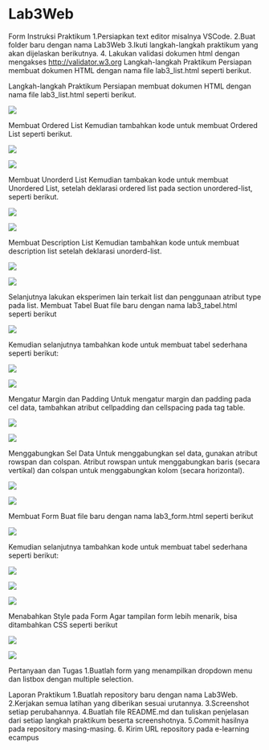 # Lab3Web
Form
Instruksi Praktikum 
1.Persiapkan text editor misalnya VSCode. 
2.Buat folder baru dengan nama Lab3Web 
3.Ikuti langkah-langkah praktikum yang akan dijelaskan berikutnya.
 4. Lakukan validasi dokumen html dengan mengakses http://validator.w3.org Langkah-langkah Praktikum Persiapan membuat dokumen HTML dengan nama file lab3_list.html seperti berikut. 

Langkah-langkah Praktikum Persiapan membuat dokumen HTML dengan nama file lab3_list.html seperti berikut.

![](images/1%20first.png)

Membuat Ordered List Kemudian tambahkan kode untuk membuat Ordered List seperti berikut.

![](images/2%20second.png)



![](images/membuat%20list.jpg)

Membuat Unorderd List Kemudian tambakan kode untuk membuat Unordered List, setelah deklarasi ordered list pada section unordered-list, seperti berikut.


![](images/3%20third.png)

![](images/unorder%20list.jpg)


Membuat Description List Kemudian tambahkan kode untuk membuat description list setelah deklarasi unorderd-list.

![](images/4%20four.png)

![](images/description%20list.jpg)

Selanjutnya lakukan eksperimen lain terkait list dan penggunaan atribut type pada list. Membuat Tabel Buat file baru dengan nama lab3_tabel.html seperti berikut

![](images/5%20five.png)

Kemudian selanjutnya tambahkan kode untuk membuat tabel sederhana seperti berikut:

![](images/6%20six.png)

![](images/membuat%20table.jpg)

Mengatur Margin dan Padding Untuk mengatur margin dan padding pada cel data, tambahkan atribut cellpadding dan cellspacing pada tag table.

![](images/7%20seven.png)


![](images/cell%20padding.jpg)

Menggabungkan Sel Data Untuk menggabungkan sel data, gunakan atribut rowspan dan colspan. Atribut rowspan untuk menggabungkan baris (secara vertikal) dan colspan untuk menggabungkan kolom (secara horizontal).

![](images/8%20eight.png)

![](images/penggabungan%20cell.jpg)

Membuat Form Buat file baru dengan nama lab3_form.html seperti berikut

![](images/9%20nine.png)


Kemudian selanjutnya tambahkan kode untuk membuat tabel sederhana seperti berikut:

![](images/10%20ten.png)

![](images/11%20eleven.png)

![](images/membuat%20form.jpg)

Menabahkan Style pada Form Agar tampilan form lebih menarik, bisa ditambahkan CSS seperti berikut

![](images/12%20twelve.png)

![](images/form%20CSS.jpg)

Pertanyaan dan Tugas 
1.Buatlah form yang menampilkan dropdown menu dan listbox dengan multiple selection. 

Laporan Praktikum 
1.Buatlah repository baru dengan nama Lab3Web. 
2.Kerjakan semua latihan yang diberikan sesuai urutannya. 
3.Screenshot setiap perubahannya. 
4.Buatlah file README.md dan tuliskan penjelasan dari setiap langkah praktikum beserta screenshotnya. 
5.Commit hasilnya pada repository masing-masing. 
6. Kirim URL repository pada e-learning ecampus
